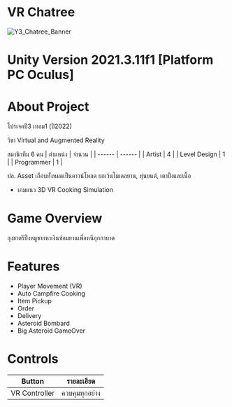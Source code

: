 # VR Chatree
![Y3_Chatree_Banner](https://user-images.githubusercontent.com/48912221/221420388-60823203-1809-410b-a807-53862da40885.png)

# Unity Version 2021.3.11f1 [Platform PC Oculus]
# About Project
โปรเจคปี3 เทอม1 (ปี2022)

วิชา Virtual and Augmented Reality

สมาชิกทีม 6 คน
| ตำแหน่ง | จำนวน |
| ------ | ------ |
| Artist | 4 |
| Level Design | 1 |
| Programmer | 1 |

ปล. Asset เกือบทั้งหมดเป็นดาวน์โหลด ยกเว้นโมเดลยาน, หุ่นยนต์, เตาปิ้งและเนื้อ

- เกมแนว 3D VR Cooking Simulation

# Game Overview
ลุงชาตรีปิ้งหมูขายหาเงินซ่อมยานเพื่อหนีอุกกาบาต

# Features
- Player Movement (VR)
- Auto Campfire Cooking
- Item Pickup
- Order
- Delivery
- Asteroid Bombard
- Big Asteroid GameOver

# Controls
| Button | รายละเอียด |
| ------ | ------ |
| VR Controller | ควบคุมทุกอย่าง |
